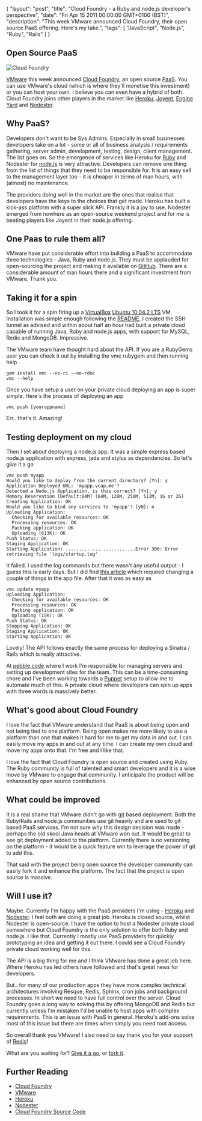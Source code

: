 {
  "layout": "post",
  "title": "Cloud Foundry - a Ruby and node.js developer's perspective",
  "date": "Fri Apr 15 2011 00:00:00 GMT+0100 (BST)",
  "description": "This week VMware announced Cloud Foundry, their open source PaaS offering. Here's my take.",
  "tags": [
    "JavaScript",
    "Node.js",
    "Ruby",
    "Rails"
  ]
}

## Open Source PaaS

![Cloud Foundry][17]

[VMware][1] this week announced [Cloud Foundry][2], an open source [PaaS][3]. You can use VMware's cloud (which is where they'll monetise this investment) or you can host your own. I believe you can even have a hybrid of both. Cloud Foundry joins other players in the market like [Heroku][4], [Joyent][5], [Engine Yard][6] and [Nodester][7].

## Why PaaS?

Developers don't want to be Sys Admins. Especially in small businesses developers take on a lot - some or all of business analysis / requirements gathering, server admin, development, testing, design, client management. The list goes on. So the emergence of services like Heroku for [Ruby][18] and Nodester for [node.js][19] is very attractive. Developers can remove one thing from the list of things that they need to be responsible for. It is an easy sell to the management layer too - it is cheaper in terms of man hours, with (almost) no maintenance. 

The providers doing well in the market are the ones that realise that developers have the keys to the choices that get made. Heroku has built a kick-ass platform with a super slick API. Frankly it is a joy to use. Nodester emerged from nowhere as an open-source weekend project and for me is beating players like Joyent in their node.js offering. 

## One Paas to rule them all?

VMware have put considerable effort into building a PaaS to accommodate three technologies - Java, Ruby and node.js. They must be applauded for open-sourcing the project and making it available on [GitHub][8]. There are a considerable amount of man hours there and a significant investment from VMware. Thank you. 

## Taking it for a spin

So I took it for a spin firing up a [VirtualBox][9] [Ubuntu 10.04.2 LTS][10] VM. Installation was simple enough following the [README][11].  I created the SSH tunnel as advised and within about half an hour had built a private cloud capable of running Java, Ruby and node.js apps, with support for MySQL, Redis and MongoDB. Impressive. 

The VMware team have thought hard about the API. If you are a RubyGems user you can check it out by installing the vmc rubygem and then running help

    gem install vmc --no-ri --no-rdoc
    vmc --help

Once you have setup a user on your private cloud deploying an app is super simple. Here's the process of deploying an app

    vmc push [yourappname]

Err.. that's it. Amazing!

## Testing deployment on my cloud

Then I set about deploying a node.js app. It was a simple express based node.js application with express, jade and stylus as dependencies. So let's give it a go

    vmc push myapp
    Would you like to deploy from the current directory? [Yn]: y
    Application Deployed URL: 'myapp.vcap.me'? 
    Detected a Node.js Application, is this correct? [Yn]: y
    Memory Reservation [Default:64M] (64M, 128M, 256M, 512M, 1G or 2G) 
    Creating Application: OK
    Would you like to bind any services to 'myapp'? [yN]: n
    Uploading Application:
      Checking for available resources: OK
      Processing resources: OK
      Packing application: OK
      Uploading (613K): OK   
    Push Status: OK
    Staging Application: OK                                                         
    Starting Application: ..........................Error 306: Error retrieving file 'logs/startup.log'

It failed. I used the log commands but there wasn't any useful output - I guess this is early days. But I did find [this article][16] which required changing a couple of things in the app file. After that it was as easy as 

    vmc update myapp
    Uploading Application:
      Checking for available resources: OK
      Processing resources: OK
      Packing application: OK
      Uploading (15K): OK   
    Push Status: OK
    Stopping Application: OK
    Staging Application: OK                                                         
    Starting Application: OK 

Lovely! The API follows exactly the same process for deploying a Sinatra / Rails which is really attractive. 

At [pebble.code][12] where I work I'm responsible for managing servers and setting up development sites for the team. This can be a time-consuming chore and I've been working towards a [Puppet][13] setup to allow me to automate much of this. A private cloud where developers can spin up apps with three words is massively better. 

## What's good about Cloud Foundry

I love the fact that VMware understand that PaaS is about being open and not being tied to one platform. Being open makes me more likely to use a platform than one that makes it hard for me to get my data in and out. I can easily move my apps in and out at any time. I can create my own cloud and move my apps onto that. I'm free and I like that. 

I love the fact that Cloud Foundry is open source and created using Ruby. The Ruby community is full of talented and smart developers and it is a wise move by VMware to engage that community. I anticipate the product will be enhanced by open source contributions. 

## What could be improved

It is a real shame that VMware didn't go with [git][14] based deployment. Both the Ruby/Rails and node.js communities use git heavily and are used to git based PaaS services. I'm not sure why this design decision was made - perhaps the old skool Java heads at VMware won out. It would be great to see git deployment added to the platform. Currently there is no versioning on the platform - it would be a quick feature win to leverage the power of git to add this. 

That said with the project being open source the developer community can easily fork it and enhance the platform. The fact that the project is open source is massive.

## Will I use it?

Maybe. Currently I'm happy with the PaaS providers I'm using - [Heroku][4] and [Nodester][7]. I feel both are doing a great job. Heroku is closed source, whilst Nodester is open-source. I have the option to host a Nodester private cloud somewhere but Cloud Foundry is the only solution to offer both Ruby and node.js. I like that. Currently I mostly use PaaS providers for quickly prototyping an idea and getting it out there. I could see a Cloud Foundry private cloud working well for this. 

The API is a big thing for me and I think VMware has done a great job here. Where Heroku has led others have followed and that's great news for developers. 

But.. for many of our production apps they have more complex technical architectures involving Resque, Redis, Sphinx, cron jobs and background processes. In short we need to have full control over the server. Cloud Foundry goes a long way to solving this by offering MongoDB and Redis but currently unless I'm mistaken I'd be unable to host apps with complex requirements. This is an issue with PaaS in general. Heroku's add-ons solve most of this issue but there are times when simply you need root access. 

So overall thank you VMware! I also need to say thank you for your support of [Redis][15]!

What are you waiting for? [Give it a go][2], or [fork it][8]. 

## Further Reading

* [Cloud Foundry][2]
* [VMware][1]
* [Heroku][4]
* [Nodester][7]
* [Cloud Foundry Source Code][8]

[1]: http://www.vmware.com/
[2]: http://cloudfoundry.com/
[3]: http://en.wikipedia.org/wiki/Platform_as_a_service
[4]: http://heroku.com/
[5]: http://www.joyent.com/
[6]: http://www.engineyard.com/
[7]: http://nodester.com/
[8]: https://github.com/cloudfoundry
[9]: http://www.virtualbox.org/
[10]: http://releases.ubuntu.com/lucid/
[11]: https://github.com/cloudfoundry/vcap/blob/master/README
[12]: http://pebblecode.com
[13]: http://puppetlabs.com/
[14]: http://git-scm.com/
[15]: http://redis.io/
[16]: http://support.cloudfoundry.com/entries/505133-deploying-a-node-js-app-with-npm-dependencies
[17]: http://shapeshed.com/images/articles/cloud_foundry.jpg
[18]: http://www.ruby-lang.org/en/
[19]: http://nodejs.org/
